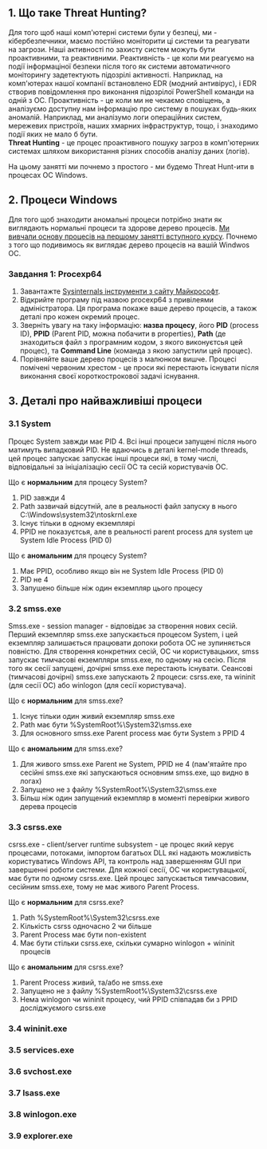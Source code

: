 ## 1. Що таке Threat Hunting?
Для того щоб наші комп'ютерні системи були у безпеці, ми - кібербезпечники, маємо постійно моніторити ці системи та реагувати на загрози. Наші активності по захисту систем можуть бути проактивними, та реактивними. Реактивність - це коли ми реагуємо на події інформаціної безпеки після того як системи автоматичного моніторингу задетектують підозрілі активності. Наприклад, на комп'ютерах нашої компанії встановлено EDR (модний антивірус), і EDR створив повідомлення про виконання підозрілої PowerShell команди на одній з ОС. Проактивність - це коли ми не чекаємо сповіщень, а аналізуємо доступну нам інформацію про систему в пошуках будь-яких аномалій. Наприклад, ми аналізумо логи операційних систем, мережевих пристроїв, наших хмарних інфраструктур, тощо, і знаходимо події яких не мало б бути.  
**Threat Hunting** - це процес проактивного пошуку загроз в комп'ютерних системах шляхом використання різних способів аналізу даних (логів).  

На цьому занятті ми почнемо з простого - ми будемо Threat Hunt-ити в процесах ОС Windows.

## 2. Процеси Windows
Для того щоб знаходити аномальні процеси потрібно знати як виглядають нормальні процеси та здорове дерево процесів. [Ми вивчали основу процесів на першому занятті вступного курсу](https://github.com/sarin00/Course1-Intro-to-Cybersecruity/blob/main/01%20%D0%9F%D0%97%20-%20%D0%9E%D1%81%D0%BD%D0%BE%D0%B2%D0%B8%20Windows/Windows%20Basics.md#3-%D0%BF%D1%80%D0%BE%D1%86%D0%B5%D1%81%D0%B8). Почнемо з того що подивимось як виглядає дерево процесів на вашій Windwos ОС.

### Завдання 1: Procexp64
1. Завантажте [Sysinternals інструменти з сайту Майкрософт](https://learn.microsoft.com/en-us/sysinternals/downloads/).  
2. Відкрийте програму під назвою procexp64 з привілеями адміністратора. Ця програма покаже ваше дерево процесів, а також деталі про кожен окремий процес.
3. Зверніть увагу на таку інформацію: **назва процесу**, його **PID** (process ID), **PPID** (Parent PID, можна побачити в properties), **Path** (де знаходиться файл з програмним кодом, з якого виконуєтсья цей процес), та **Command Line** (команда з якою запустили цей процес).
4. Порівняйте ваше дерево процесів з малюнком вишче. Процесі помічені червоним хрестом - це проси які перестають існувати після виконання своєї короткострокової задачі існування.

## 3. Деталі про найважливіші процеси
### 3.1 System
Процес System завжди має PID 4. Всі інші процеси запущені після нього матимуть випадковий PID. Не вдаючись в деталі kernel-mode threads, цей процес запускає запускає інші процеси які, в тому числі, відповідальні за ініціалізацію сесії ОС та сесій користувачів ОС.  

Що є **нормальним** для процесу System?  
1. PID завжди 4  
2. Path зазвичай відсутній, але в реальності файл запуску в нього C:\Windows\system32\ntoskrnl.exe  
3. Існує тільки в одному екземплярі  
4. PPID не показуєтсья, але в реальності parent process для system це System Idle Process (PID 0)

Що є **аномальним** для процесу System?  
1. Має PPID, особливо якщо він не System Idle Process (PID 0)
2. PID не 4
3. Запушено більше ніж один екземпляр цього процесу

### 3.2 smss.exe
Smss.exe - session manager - відповідає за створення нових сесій. Перший екземпляр smss.exe запускається процесом System, і цей екземпляр залишається працювати допоки робота ОС не зупиняється повністю. Для створення конкретних сесій, ОС чи користувацьких, smss запускає тимчасові екземпляри smss.exe, по одному на сесію. Після того як сесії запущені, дочірні smss.exe перестають існувати. Сеансові (тимчасові дочірні) smss.exe запускають 2 процеси: csrss.exe, та wininit (для сесії ОС) або winlogon (для сесії користувача).  

Що є **нормальним** для smss.exe?
1. Існує тільки один живий екземпляр smss.exe
2. Path має бути %SystemRoot%\System32\smss.exe
3. Для основного smss.exe Parent process має бути System з PPID 4

Що є **аномальним** для smss.exe?
1. Для живого smss.exe Parent не System, PPID не 4 (пам'ятайте про сесійні smss.exe які запускаються основним smss.exe, що видно в логах)   
2. Запущено не з файлу %SystemRoot%\System32\smss.exe
3. Більш ніж один запущений екземпляр в моменті перевірки живого дерева процесів

### 3.3 csrss.exe
csrss.exe - client/server runtime subsystem - це процес який керує процесами, потоками, імпортом багатьох DLL які надають можливість користуватись Windows API, та контроль над завершенням GUI при завершенні роботи системи. Для кожної сесії, ОС чи користувацької, має бути по одному csrss.exe. Цей процес запускається тимчасовим, сесійним smss.exe, тому не має живого Parent Process.  

Що є **нормальним** для csrss.exe?  
1. Path %SystemRoot%\System32\csrss.exe  
2. Кількість csrss одночасно 2 чи більше  
3. Parent Process має бути non-existent
4. Має бути стільки csrss.exe, скільки сумарно winlogon + wininit процесів

Що є **аномальним** для csrss.exe?  
1. Parent Process живий, та/або не smss.exe
2. Запущено не з файлу %SystemRoot%\System32\csrss.exe
3. Нема winlogon чи wininit процесу, чий PPID співпадав би з PPID досліджуємого csrss.exe

### 3.4 wininit.exe
### 3.5 services.exe
### 3.6 svchost.exe
### 3.7 lsass.exe
### 3.8 winlogon.exe
### 3.9 explorer.exe
